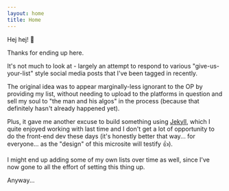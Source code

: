 ```yaml
---
layout: home
title: Home
---
```

Hej hej! 👋

Thanks for ending up here.

It's not much to look at - largely an attempt to respond to various "give-us-your-list" style social media posts that
I've been tagged in recently.

The original idea was to appear marginally-less ignorant to the OP by providing my list, without needing to upload to
the platforms in question and sell my soul to "the man and his algos" in the process (because that definitely hasn't
already happened yet).

Plus, it gave me another excuse to build something using [Jekyll](https://jekyllrb.com/), which I quite enjoyed working
with last time and I don't get a lot of opportunity to do the front-end dev these days (it's honestly better that way...
for everyone... as the "design" of this microsite will testify 👍).

I might end up adding some of my own lists over time as well, since I've now gone to all the effort of setting this thing up.

Anyway...
